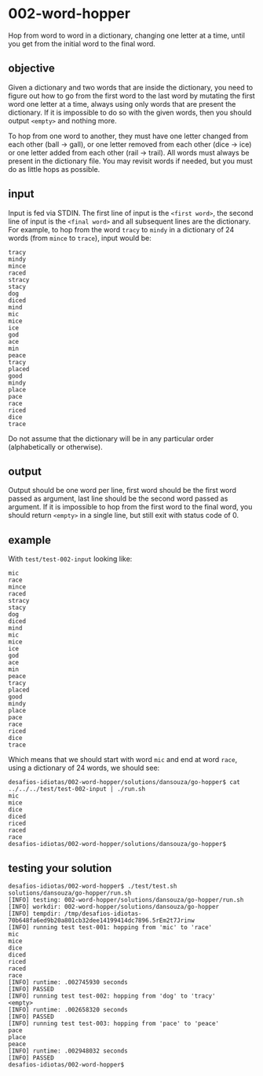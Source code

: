 # 002-word-hopper
Hop from word to word in a dictionary, changing one letter at a time, until you get from the initial word to the final word.

## objective

Given a dictionary and two words that are inside the dictionary, you need to figure out how to go from the first word to the last word by mutating the first word one letter at a time, always using only words that are present the dictionary. If it is impossible to do so with the given words, then you should output `<empty>` and nothing more.

To hop from one word to another, they must have one letter changed from each other (ball -> gall), or one letter removed from each other (dice -> ice) or one letter added from each other (rail -> trail). All words must always be present in the dictionary file. You may revisit words if needed, but you must do as little hops as possible.

## input

Input is fed via STDIN. The first line of input is the `<first word>`, the second line of input is the `<final word>` and all subsequent lines are the dictionary.
For example, to hop from the word `tracy` to `mindy` in a dictionary of 24 words (from `mince` to `trace`), input would be:

```
tracy
mindy
mince
raced
stracy
stacy
dog
diced
mind
mic
mice
ice
god
ace
min
peace
tracy
placed
good
mindy
place
pace
race
riced
dice
trace
```

Do not assume that the dictionary will be in any particular order (alphabetically or otherwise).

## output

Output should be one word per line, first word should be the first word passed as argument, last line should be the second word passed as argument.
If it is impossible to hop from the first word to the final word, you should return `<empty>` in a single line, but still exit with status code of 0.

## example

With `test/test-002-input` looking like:

```
mic
race
mince
raced
stracy
stacy
dog
diced
mind
mic
mice
ice
god
ace
min
peace
tracy
placed
good
mindy
place
pace
race
riced
dice
trace
```

Which means that we should start with word `mic` and end at word `race`, using a dictionary of 24 words, we should see:

```
desafios-idiotas/002-word-hopper/solutions/dansouza/go-hopper$ cat ../../../test/test-002-input | ./run.sh
mic
mice
dice
diced
riced
raced
race
desafios-idiotas/002-word-hopper/solutions/dansouza/go-hopper$
```

## testing your solution

```
desafios-idiotas/002-word-hopper$ ./test/test.sh solutions/dansouza/go-hopper/run.sh
[INFO] testing: 002-word-hopper/solutions/dansouza/go-hopper/run.sh
[INFO] workdir: 002-word-hopper/solutions/dansouza/go-hopper
[INFO] tempdir: /tmp/desafios-idiotas-70b648fa6ed9b20a801cb32dee14199414dc7896.5rEm2t7Jrinw
[INFO] running test test-001: hopping from 'mic' to 'race'
mic
mice
dice
diced
riced
raced
race
[INFO] runtime: .002745930 seconds
[INFO] PASSED
[INFO] running test test-002: hopping from 'dog' to 'tracy'
<empty>
[INFO] runtime: .002658320 seconds
[INFO] PASSED
[INFO] running test test-003: hopping from 'pace' to 'peace'
pace
place
peace
[INFO] runtime: .002948032 seconds
[INFO] PASSED
desafios-idiotas/002-word-hopper$
```

